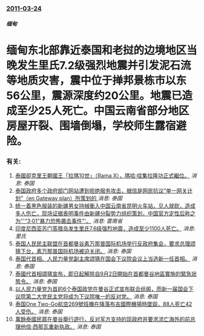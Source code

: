 ### [2011-03-24](/news/2011/03/24/index.md)

##### 缅甸
# 缅甸东北部靠近泰国和老挝的边境地区当晚发生里氏7.2级强烈地震并引发泥石流等地质灾害，震中位于掸邦景栋市以东56公里，震源深度约20公里。地震已造成至少25人死亡。中国云南省部分地区房屋开裂、围墙倒塌，学校师生露宿避险。




### 有关:

1. [泰國卻克里王朝國王「拉瑪10世」（Rama X），瑪哈·哇集拉隆功正式繼位。](/zh/news/2016/12/1/泰國卻克里王朝國王-拉瑪10世-Rama-X-瑪哈-哇集拉隆功正式繼位.md) _消息: 泰国_
2. [泰国政府多个政府部门网站遭到拒绝服务攻击，据信是网民抗议“单一网关计划”（en Gateway plan）所策划的 ](/zh/news/2015/10/1/泰国政府多个政府部门网站遭到拒绝服务攻击-据信是网民抗议-单一网关计划-en-Gateway-plan-所策划的.md) _消息: 泰国_
3. [ 统一着黑色服装的新疆男女持械衝入中国云南省昆明火车站，见人就砍，造成多人伤亡，现场证据表明事件由新疆分裂势力组织策划，中国官方定性后称之为"'“3·01”暴力恐怖袭击事件"'。](/zh/news/2014/03/1/统一着黑色服装的新疆男女持械衝入中国云南省昆明火车站-见人就砍-造成多人伤亡-现场证据表明事件由新疆分裂势力组织策划.md) _消息: 雲南省_
4. [印度尼西亚苏门答腊岛发生里氏7.6级强烈地震，造成至少1100人死亡。](/zh/news/2009/09/30/印度尼西亚苏门答腊岛发生里氏76级强烈地震-造成至少1100人死亡.md) _消息: 里氏_
5. [泰国人民民主联盟在首都曼谷素万那普国际机场举行反政府集会，要求总理颂猜下台，素万那普国际机场被迫关闭。](/zh/news/2008/11/25/泰国人民民主联盟在首都曼谷素万那普国际机场举行反政府集会-要求总理颂猜下台-素万那普国际机场被迫关闭.md) _消息: 泰国_
6. [泰国代首相、人民力量党副主席颂猜在国会下议院会议上当选新一任首相。](/zh/news/2008/09/17/泰国代首相-人民力量党副主席颂猜在国会下议院会议上当选新一任首相.md) _消息: 泰国_
7. [泰國代首相頌猜宣布，即日起解除自9月2日開始在首都曼谷地區實施的緊急狀態令。](/zh/news/2008/09/15/泰國代首相頌猜宣布-即日起解除自9月2日開始在首都曼谷地區實施的緊急狀態令.md) _消息: 泰国_
8. [以人民力量党为首的6个泰国政党在曼谷正式宣布联合组阁，而新一届国会下议院第二大党民主党将成为下议院唯一的反对党。](/zh/news/2008/01/19/以人民力量党为首的6个泰国政党在曼谷正式宣布联合组阁-而新一届国会下议院第二大党民主党将成为下议院唯一的反对党.md) _消息: 泰国_
9. [泰国One Two-Go航空269號班機在降落布吉國際機場時墜毀，88人死亡42人受伤。](/zh/news/2007/09/16/泰国One-Two-Go航空269號班機在降落布吉國際機場時墜毀-88人死亡42人受伤.md) _消息: 泰国_
10. [萬餘泰國民眾在曼谷舉行遊行，反对军方支持的现政府并要求流亡海外的前总理他信·西那瓦重新执政。](/zh/news/2007/06/9/萬餘泰國民眾在曼谷舉行遊行-反对军方支持的现政府并要求流亡海外的前总理他信-西那瓦重新执政.md) _消息: 泰国_
